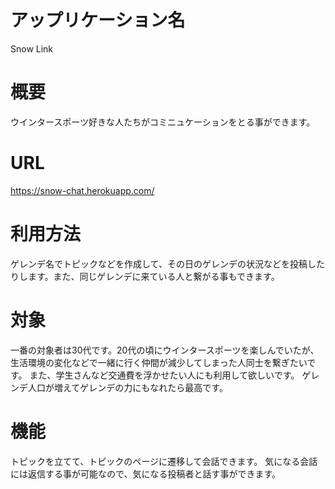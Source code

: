 # アップリケーション名
Snow Link

# 概要
ウインタースポーツ好きな人たちがコミニュケーションをとる事ができます。

# URL
https://snow-chat.herokuapp.com/

# 利用方法
ゲレンデ名でトピックなどを作成して、その日のゲレンデの状況などを投稿したりします。また、同じゲレンデに来ている人と繋がる事もできます。

# 対象
一番の対象者は30代です。20代の頃にウインタースポーツを楽しんでいたが、生活環境の変化などで一緒に行く仲間が減少してしまった人同士を繋ぎたいです。
また、学生さんなど交通費を浮かせたい人にも利用して欲しいです。
ゲレンデ人口が増えてゲレンデの力にもなれたら最高です。

# 機能
トピックを立てて、トピックのページに遷移して会話できます。
気になる会話には返信する事が可能なので、気になる投稿者と話す事ができます。